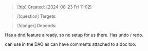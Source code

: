 
>[!tip] Created: [2024-08-23 Fri 11:02]

>[!question] Targets: 

>[!danger] Depends: 

Has a dnd feature already, so no setup for us there.
Has undo / redo.

can use in the DAO as can have comments attached to a doc too.